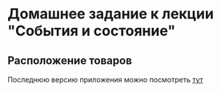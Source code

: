 # Домашнее задание к лекции "События и состояние"

## Расположение товаров

Последнюю версию приложения можно посмотреть [тут](https://alvarez1213.github.io/ra-hw-2_2)